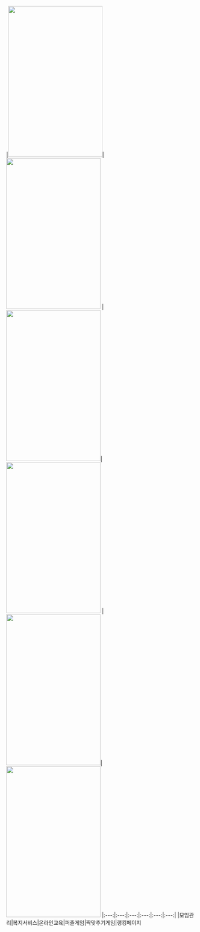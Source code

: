 |<img src="![모임관리.gif](./모임관리.gif)" width="250" height="400">|<img src="![복지서비스.gif](./복지서비스.gif)" width="250" height="400">
|<img src="![온라인교육.gif](./온라인교육.gif)" width="250" height="400">|<img src="![퍼즐게임.gif](./퍼즐게임.gif)" width="250" height="400">
|<img src="![짝맞추기 게임.gif](./짝맞추기 게임.gif)" width="250" height="400">|<img src="![랭킹페이지.gif](./랭킹페이지.gif)" width="250" height="400">
|:---:|:---:|:---:|:---:|:---:|:---:|
|모임관리|복지서비스|온라인교육|퍼즐게임|짝맞추기게임|랭킹페이지
